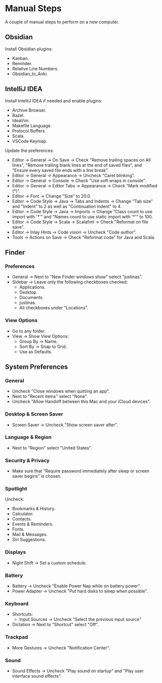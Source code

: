 # Manual Steps

A couple of manual steps to perform on a new computer.

## Obsidian

Install Obsidian plugins:

* Kanban.
* Reminder.
* Relative Line Numbers.
* Obsidian_to_Anki.

## IntelliJ IDEA

Install IntelliJ IDEA if needed and enable plugins:

* Archive Browser.
* Bazel.
* IdeaVim.
* Makefile Language.
* Protocol Buffers.
* Scala.
* VSCode Keymap.

Update the preferences:

* Editor -> General -> On Save -> Check "Remove trailing spaces on All lines",
  "Remove trailing blank lines at the end of saved files", and "Ensure every
  saved file ends with a line break".
* Editor -> General -> Appearance -> Uncheck "Caret blinking".
* Editor -> General -> Console -> Check "Use soft wraps in console".
* Editor -> General -> Editor Tabs -> Appearance -> Check "Mark modified (*)".
* Editor -> Font -> Change "Size" to 20.0.
* Editor -> Code Style -> Java -> Tabs and Indents -> Change "Tab size" and
  "Indent" to 2 as well as "Continuation indent" to 4.
* Editor -> Code Style -> Java -> Imports -> Change "Class count to use import
  with '\*'" and "Names count to use static import with '*'" to 100.
* Editor -> Code Style -> Scala -> Scalafmt -> Check "Reformat on file save".
* Editor -> Inlay Hints -> Code vision -> Uncheck "Code author".
* Tools -> Actions on Save -> Check "Reformat code" for Java and Scala.

## Finder

### Preferences

* General -> Next to "New Finder windows show" select "justinas".
* Sidebar -> Leave only the following checkboxes checked:
    * Applications.
    * Desktop.
    * Documents.
    * justinas.
    * All checkboxes under "Locations".

### View Options

* Go to any folder.
* View -> Show View Options:
    * Group By -> Name.
    * Sort By -> Snap to Grid.
    * Use as Defaults.

## System Preferences

### General

* Uncheck "Close windows when quitting an app".
* Next to "Recent items" select "None".
* Uncheck "Allow Handoff between this Mac and your iCloud devices".

### Desktop & Screen Saver

* Screen Saver -> Uncheck "Show screen saver after".

### Language & Region

* Next to "Region" select "United States".

### Security & Privacy

* Make sure that "Require password immediately after sleep or screen saver
  begins" is chosen.

### Spotlight

Uncheck:

* Bookmarks & History.
* Calculator.
* Contacts.
* Events & Reminders.
* Fonts.
* Mail & Messages.
* Siri Suggestions.

### Displays

* Night Shift -> Set a custom schedule.

### Battery

* Battery -> Uncheck "Enable Power Nap while on battery power".
* Power Adapter -> Uncheck "Put hard disks to sleep when possible".

### Keyboard

* Shortcuts:
    * Input Sources -> Uncheck "Select the previous input source"
* Dictation -> Next to "Shortcut" select "Off".

### Trackpad

* More Gestures -> Uncheck "Notification Center".

### Sound

* Sound Effects -> Uncheck "Play sound on startup" and "Play user interface sound
  effects".
